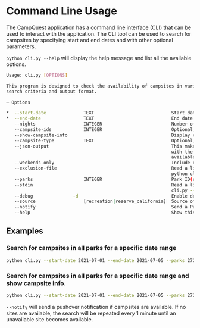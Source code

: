 # Command Line Usage

The CampQuest application has a command line interface (CLI) that can be used to interact with the application. The CLI tool can be used to search for campsites by specifying start and end dates and with other optional parameters. 


`python cli.py --help` will display the help message and list all the available options.

```bash
Usage: cli.py [OPTIONS]

This program is designed to check the availability of campsites in various parks over a specified date range. It uses a rich set of options to customize the
search criteria and output format.

─ Options 

*  --start-date              TEXT                             Start date [YYYY-MM-DD] [required]
*  --end-date                TEXT                             End date [YYYY-MM-DD]. You expect to leave this day, not stay the night. [required]
   --nights                  INTEGER                          Number of consecutive nights (default is all nights in the given range).
   --campsite-ids            INTEGER                          Optional, search for availability for a specific campsite ID.
   --show-campsite-info                                       Display campsite ID and availability dates.
   --campsite-type           TEXT                             Optional, can specify type of campsite such as:"STANDARD NONELECTRIC" or TODO
   --json-output                                              This make the script output JSON instead of human readable output. Note, this is incompatible
                                                              with the twitter notifier. This output includes more precise information, such as the exact
                                                              available dates and which sites are available.
   --weekends-only                                            Include only weekends (i.e. starting Friday or Saturday)
   --exclusion-file                                           Read a list of campsite IDs to exclude from a file. For powershell use: Get-Content parks.txt |
                                                              python cli.py --exclusion-file
   --parks                   INTEGER                          Park ID(s). Can provide multiple park IDs separated by multiple --parks options.
   --stdin                                                    Read a list of park ID(s) from a file. For powershell use: Get-Content parks.txt | python
                                                              cli.py --stdin
   --debug               -d                                   Enable debug mode log level
   --source                  [recreation|reserve_california]  Source of park information.
   --notify                                                   Send a Pushover notification when campsites are available.
   --help                                                     Show this message and exit.

```

## Examples

### Search for campsites in all parks for a specific date range

```bash
python cli.py --start-date 2021-07-01 --end-date 2021-07-05 --parks 272299
```

### Search for campsites in all parks for a specific date range and show campsite info.

```bash
python cli.py --start-date 2021-07-01 --end-date 2021-07-05 --parks 272299 --show-campsite-info --notify
```

```--notify``` will send a pushover notification if campsites are available. If no sites are available, the search will be repeated every 1 minute until an unavailable site becomes available.
